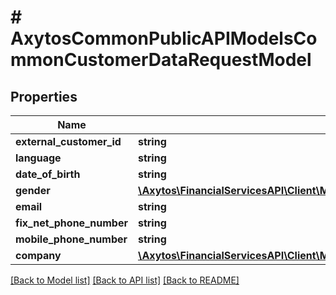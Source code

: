# # AxytosCommonPublicAPIModelsCommonCustomerDataRequestModel

## Properties

Name | Type | Description | Notes
------------ | ------------- | ------------- | -------------
**external_customer_id** | **string** |  |
**language** | **string** |  | [optional]
**date_of_birth** | **string** |  | [optional]
**gender** | [**\Axytos\FinancialServicesAPI\Client\Model\AxytosCommonPublicAPIEnumsGender**](AxytosCommonPublicAPIEnumsGender.md) |  | [optional]
**email** | **string** |  | [optional]
**fix_net_phone_number** | **string** |  | [optional]
**mobile_phone_number** | **string** |  | [optional]
**company** | [**\Axytos\FinancialServicesAPI\Client\Model\AxytosCommonPublicAPIModelsCommonCompanyRequestModel**](AxytosCommonPublicAPIModelsCommonCompanyRequestModel.md) |  | [optional]

[[Back to Model list]](../../README.md#models) [[Back to API list]](../../README.md#endpoints) [[Back to README]](../../README.md)
